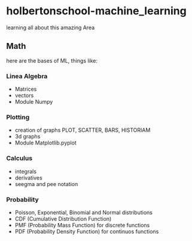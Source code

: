 # holbertonschool-machine_learning
learning all about this amazing Area

## Math
here are the bases of ML, things like:
### Linea Algebra
- Matrices
- vectors
- Module Numpy
### Plotting
- creation of graphs PLOT, SCATTER, BARS, HISTORIAM
- 3d graphs
- Module Matplotlib.pyplot
### Calculus
- integrals
- derivatives
- seegma and pee notation
### Probability
- Poisson, Exponential, Binomial and Normal distributions
- CDF (Cumulative Distribution Function)
- PMF (Probability Mass Function) for discrete functions
- PDF (Probability Density Function) for continuos functions
